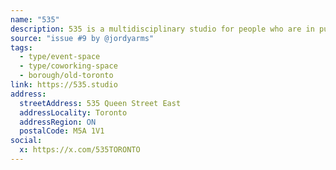 ```yaml
---
name: "535"
description: 535 is a multidisciplinary studio for people who are in pursuit of excellence of their craft.
source: "issue #9 by @jordyarms"
tags:
  - type/event-space
  - type/coworking-space
  - borough/old-toronto
link: https://535.studio
address:
  streetAddress: 535 Queen Street East
  addressLocality: Toronto
  addressRegion: ON
  postalCode: M5A 1V1
social:
  x: https://x.com/535TORONTO
---
```

